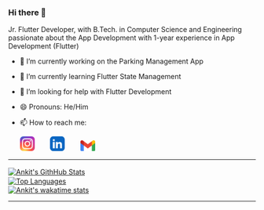 ### Hi there 👋
Jr. Flutter Developer, with B.Tech. in Computer Science and Engineering passionate about the App Development with 1-year experience in App Development (Flutter)

- 🔭 I’m currently working on the Parking Management App
- 🌱 I’m currently learning Flutter State Management
- 🤔 I’m looking for help with Flutter Development
- 😄 Pronouns: He/Him
- 📫 How to reach me: 

     [<img src="insta.png" width="30">](https://www.instagram.com/s.ankit1140/) &nbsp;&nbsp;&nbsp;&nbsp;&nbsp;&nbsp;
     [<img src="linkedin.png" width="30">](https://www.linkedin.com/in/ankit-singh-012929169/) &nbsp;&nbsp;&nbsp;&nbsp;&nbsp;&nbsp;
     [<img src="gmail.png" width="30">](mailto:s.ankit1140@gmail.com)

<hr>

<a href= "https://github-readme-stats.vercel.app/api?username=nitrotechie&theme=tokyonight"> 
     <img align = "center" src = "https://github-readme-stats.vercel.app/api?username=nitrotechie&theme=tokyonight", alt = "Ankit's GithHub Stats"/>
</a>
<br>
<a href= "https://github-readme-stats.vercel.app/api/top-langs/?username=nitrotechie&layout=compact&theme=tokyonight"> 
     <img align = "center" src = "https://github-readme-stats.vercel.app/api/top-langs/?username=nitrotechie&layout=compact&theme=tokyonight", alt = "Top Languages"/>
</a>
<br>
<a href= "https://github-readme-stats.vercel.app/api/wakatime?username=nitrotechie1140&range=last_7_days&theme=tokyonight"> 
     <img align = "center" src = "https://github-readme-stats.vercel.app/api/wakatime?username=nitrotechie1140&range=last_7_days&theme=tokyonight", alt = "Ankit's wakatime stats"/>
</a>

<hr>
